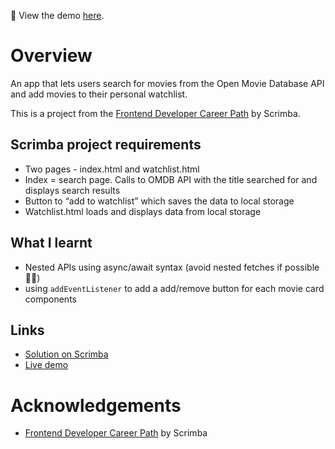 👀 View the demo [here](https://fooxhd.github.io/movie-watchlist/).
# Overview

An app that lets users search for movies from the Open Movie Database API and add movies to their personal watchlist.

This is a project from the [Frontend Developer Career Path](https://scrimba.com/learn/frontend) by Scrimba.

## Scrimba project requirements

- Two pages -  index.html and watchlist.html
- Index = search page. Calls to OMDB API with the title searched for and displays search results
- Button to “add to watchlist” which saves the data to local storage
- Watchlist.html loads and displays data from local storage

## What I learnt

- Nested APIs using async/await syntax (avoid nested fetches if possible 😵‍💫)
- using `addEventListener` to add a add/remove button for each movie card components

## Links
- [Solution on Scrimba](https://scrimba.com/scrim/co94e4af4976c84a92d293722)
- [Live demo](https://fooxhd.github.io/movie-watchlist/)

# Acknowledgements
- [Frontend Developer Career Path](https://scrimba.com/learn/frontend) by Scrimba
